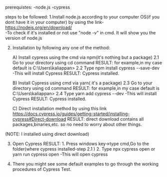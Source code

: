 prerequistes:
-node.js
-cypress

steps to be followed:
1.Install node.js according to your computer OS(if you dont have it in your computer) by using the link-https://nodejs.org/en/download/  
   -To check if it's installed or not use "node -v" in cmd. It will show you the version of node.js

2. Installation by following any one of the method:
  
   A) Install cypress using the cmd via npm(it's nothing but a package)
   2.1 Go to your directory using cd command
           RESULT: for example,in my case default is C:\Users\kaliappan>
   2.2 Type npm install cypress --save-dev -This will install Cypress 
           RESULT: Cypress installed.
   
   B) Install Cypress using cmd via yarn( it's a package)
   2.3 Go to your directory using cd command
           RESULT: for example,in my case default is C:\Users\kaliappan>
   2.4 Type yarn add cypress --dev  -This will install Cypress 
           RESULT: Cypress installed.
   
   C) Direct installation method by using this link https://docs.cypress.io/guides/getting-started/installing-cypress#Direct-download
           RESULT: direct download contains all packages,binaries,etc. so no need to worry about other things.

(NOTE: I installed using direct download)

3. Open Cypress
    RESULT: 1. Press windows key->type cmd,Go to the folder(where cypress installed-step 2.1 )
            2. Type npx cypress open  or yarn run cypress open  -This will open cypress

4. There you might see some default examples to go through the working procedures of Cypress Test.
